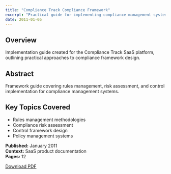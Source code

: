```yaml
---
title: "Compliance Track Compliance Framework"  
excerpt: "Practical guide for implementing compliance management systems"
date: 2011-01-05
---
```


## Overview
Implementation guide created for the Compliance Track SaaS platform, outlining practical approaches to compliance framework design.

## Abstract
Framework guide covering rules management, risk assessment, and control implementation for compliance management systems.

## Key Topics Covered
- Rules management methodologies
- Compliance risk assessment
- Control framework design
- Policy management systems

**Published:** January 2011  
**Context:** SaaS product documentation  
**Pages:** 12

[Download PDF](/assets/papers/CT_Compliance_Framework110105.pdf)
